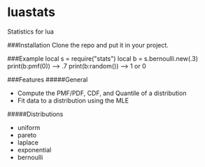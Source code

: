 # luastats
Statistics for lua

###Installation
Clone the repo and put it in your project.

###Example
    local s = require("stats")
    local b = s.bernoulli.new(.3)
    print(b:pmf(0)) --> .7
    print(b:random()) --> 1 or 0
    

###Features
#####General
- Compute the PMF/PDF, CDF, and Quantile of a distribution
- Fit data to a distribution using the MLE

#####Distributions
- uniform
- pareto 
- laplace
- exponential
- bernoulli
